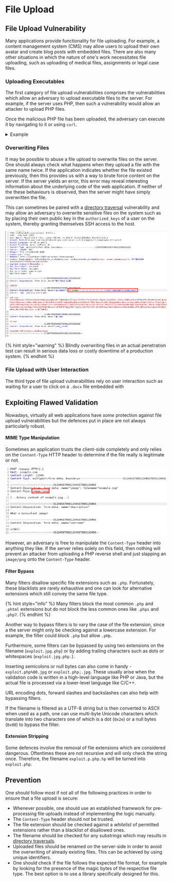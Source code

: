# File Upload

## File Upload Vulnerability

Many applications provide functionality for file uploading. For example, a content management system (CMS) may allow users to upload their own avatar and create blog posts with embedded files. There are also many other situations in which the nature of one's work necessitates file uploading, such as uploading of medical files, assignments or legal case files.

### Uploading Executables

The first category of file upload vulnerabilities comprises the vulnerabilities which allow an adversary to upload executable files to the server. For example, if the server uses PHP, then such a vulnerability would allow an attacker to upload PHP files.

Once the malicious PHP file has been uploaded, the adversary can execute it by navigating to it or using `curl`.

<details>

<summary>Example</summary>

Consider the following file upload vulnerability from [this](https://portswigger.net/web-security/file-upload/lab-file-upload-remote-code-execution-via-web-shell-upload) PortSwigger lab. We have an unrestricted file upload and our goal is to read `/home/carlos/secret`. To achieve this, we simply need to paste the following code into an `exploit.php` file and upload it.

```php
<?php echo file_get_contents('/home/carlos/secret'); ?>
```

<img src="../../.gitbook/assets/Unrestricted File Upload.png" alt="" data-size="original">

<img src="../../.gitbook/assets/Unrestricted File Upload Successful.png" alt="" data-size="original">

As we can see, the PHP script was uploaded to the `avatars/` directory. However, navigating directly to `avatars/exploit.php` results in a "Not Found" error. Let's go back to the `my-account` page and inspect the source of the avatar image.

<img src="../../.gitbook/assets/Example - Inspect Source.png" alt="" data-size="original">

Ah, so our file was actually uploaded to `files/avatars/`. Navigating to this page results in the execution of `exploit.php`:

<img src="../../.gitbook/assets/Example - Carlos Secret.png" alt="" data-size="original">

</details>

### Overwriting Files

It may be possible to abuse a file upload to overwrite files on the server. One should always check what happens when they upload a file with the same name twice. If the application indicates whether the file existed previously, then this provides us with a way to brute force content on the server. If the server yields an error, this error may reveal interesting information about the underlying code of the web application. If neither of the these behaviours is observed, then the server might have simply overwritten the file.

This can sometimes be paired with a [directory traversal](directory-traversal.md) vulnerability and may allow an adversary to overwrite sensitive files on the system such as by placing their own public key in the `authorized_keys` of a user on the system, thereby granting themselves SSH access to the host.

![](<../../Exploitation/Web/Resources/Images/File Upload/File Upload Overwrite File.png>)

{% hint style="warning" %}
Blindly overwriting files in an actual penetration test can result in serious data loss or costly downtime of a production system.
{% endhint %}

### File Upload with User Interaction

The third type of file upload vulnerabilities rely on user interaction such as waiting for a user to click on a `.docx` file embedded with

## Exploiting Flawed Validation

Nowadays, virtually all web applications have _some_ protection against file upload vulnerabilities but the defences put in place are not always particularly robust.

#### MIME Type Manipulation

Sometimes an application trusts the client-side completely and only relies on the `Content-Type` HTTP header to determine if the file really is legitimate or not.

![](<../../Exploitation/Web/Resources/Images/File Upload/MIME Type Manipulation.png>)

However, an adversary is free to manipulate the `Content-Type` header into anything they like. If the server relies solely on this field, then nothing will prevent an attacker from uploading a PHP reverse shell and just slapping an `image/png` onto the `Content-Type` header.

#### Filter Bypass

Many filters disallow specific file extensions such as `.php`. Fortunately, these blacklists are rarely exhaustive and one can look for alternative extensions which still convey the same file type.

{% hint style="info" %}
Many filters block the most common `.php` and `.phtml` extensions but do not block the less common ones like `.phps` and `.php7`.
{% endhint %}

Another way to bypass filters is to vary the case of the file extension, since a the server might only be checking against a lowercase extension. For example, the filter could block `.php` but allow `.pHp`.

Furthermore, some filters can be bypassed by using two extensions on the filename (`exploit.jpg.php`) or by adding trailing characters such as dots or whitespaces (`exploit.jpg.php.`).

Inserting semicolons or null bytes can also come in handy - `exploit.php%00.jpg` or `exploit.php;.jpg`. These usually arise when the validation code is written in a high-level language like PHP or Java, but the actual file is processed via a lower-level language like C/C++.

URL encoding dots, forward slashes and backslashes can also help with bypassing filters.

If the filename is filtered as a UTF-8 string but is then converted to ASCII when used as a path, one can use multi-byte Unicode characters which translate into two characters one of which is a dot (`0x2e`) or a null bytes (`0x00`) to bypass the filter.

#### Extension Stripping

Some defences involve the removal of file extensions which are considered dangerous. Oftentimes these are not recursive and will only check the string once. Therefore, the filename `exploit.p.php.hp` will be turned into `exploit.php`.

## Prevention

One should follow most if not all of the following practices in order to ensure that a file upload is secure:

* Whenever possible, one should use an established framework for pre-processing file uploads instead of implementing the logic manually.
* The `Content-Type` header should _not_ be trusted.
* The file extension should be checked against a _whitelist_ of permitted extensions rather than a blacklist of disallowed ones.
* The filename should be checked for any substrings which may results in [directory traversals](directory-traversal.md).
* Uploaded files should be renamed on the server-side in order to avoid the overwriting of already existing files. This can be achieved by using unique identifiers.
* One should check if the file follows the expected file format, for example by looking for the presence of the magic bytes of the respective file type. The best option is to use a library specifically designed for this.

